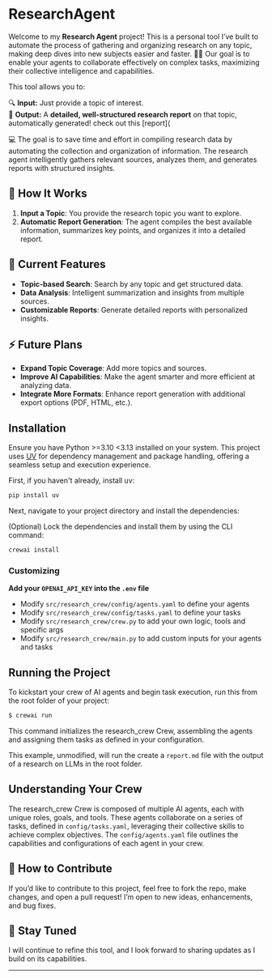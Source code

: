 # ResearchAgent 

Welcome to my **Research Agent** project! This is a personal tool I’ve built to automate the process of gathering and organizing research on any topic, making deep dives into new subjects easier and faster. 🧠💡
Our goal is to enable your agents to collaborate effectively on complex tasks, maximizing their collective intelligence and capabilities.

This tool allows you to:

🔍 **Input:** Just provide a topic of interest.  
📝 **Output:** A **detailed, well-structured research report** on that topic, automatically generated! check out this [report](

💻 The goal is to save time and effort in compiling research data by automating the collection and organization of information. The research agent intelligently gathers relevant sources, analyzes them, and generates reports with structured insights.

## 🔧 **How It Works**

1. **Input a Topic**: You provide the research topic you want to explore.
2. **Automatic Report Generation**: The agent compiles the best available information, summarizes key points, and organizes it into a detailed report.

## 🚀 **Current Features**
- **Topic-based Search**: Search by any topic and get structured data.
- **Data Analysis**: Intelligent summarization and insights from multiple sources.
- **Customizable Reports**: Generate detailed reports with personalized insights.

## ⚡ **Future Plans**
- **Expand Topic Coverage**: Add more topics and sources.
- **Improve AI Capabilities**: Make the agent smarter and more efficient at analyzing data.
- **Integrate More Formats**: Enhance report generation with additional export options (PDF, HTML, etc.).


## Installation

Ensure you have Python >=3.10 <3.13 installed on your system. This project uses [UV](https://docs.astral.sh/uv/) for dependency management and package handling, offering a seamless setup and execution experience.

First, if you haven't already, install uv:

```bash
pip install uv
```

Next, navigate to your project directory and install the dependencies:

(Optional) Lock the dependencies and install them by using the CLI command:
```bash
crewai install
```
### Customizing

**Add your `OPENAI_API_KEY` into the `.env` file**

- Modify `src/research_crew/config/agents.yaml` to define your agents
- Modify `src/research_crew/config/tasks.yaml` to define your tasks
- Modify `src/research_crew/crew.py` to add your own logic, tools and specific args
- Modify `src/research_crew/main.py` to add custom inputs for your agents and tasks

## Running the Project

To kickstart your crew of AI agents and begin task execution, run this from the root folder of your project:

```bash
$ crewai run
```

This command initializes the research_crew Crew, assembling the agents and assigning them tasks as defined in your configuration.

This example, unmodified, will run the create a `report.md` file with the output of a research on LLMs in the root folder.

## Understanding Your Crew

The research_crew Crew is composed of multiple AI agents, each with unique roles, goals, and tools. These agents collaborate on a series of tasks, defined in `config/tasks.yaml`, leveraging their collective skills to achieve complex objectives. The `config/agents.yaml` file outlines the capabilities and configurations of each agent in your crew.


## 🌱 **How to Contribute**

If you’d like to contribute to this project, feel free to fork the repo, make changes, and open a pull request! I’m open to new ideas, enhancements, and bug fixes.

## 📌 **Stay Tuned**

I will continue to refine this tool, and I look forward to sharing updates as I build on its capabilities.

---
